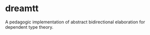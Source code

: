 # dreamtt

A pedagogic implementation of abstract bidirectional elaboration for dependent type theory.
